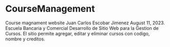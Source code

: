 # CourseManagement
Course magnament website
Juan Carlos Escobar Jimenez
August 11, 2023.
Escuela Bancaria y Comercial 
Desarrollo de Sitio Web para la Gestion de Cursos.
El sitio permite agregar, editar y eliminar cursos con codigo, nombre y creditos.


 
